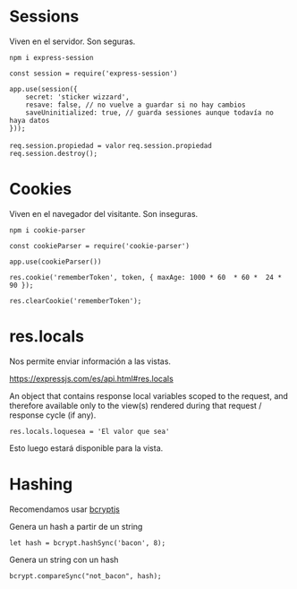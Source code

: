 # Sessions

Viven en el servidor. Son seguras.

`npm i express-session`

`const session = require('express-session')`

```
app.use(session({
    secret: 'sticker wizzard',
    resave: false, // no vuelve a guardar si no hay cambios
    saveUninitialized: true, // guarda sessiones aunque todavía no haya datos
}));
```

`req.session.propiedad = valor`
`req.session.propiedad`
`req.session.destroy();`

# Cookies

Viven en el navegador del visitante. Son inseguras.

`npm i cookie-parser`

`const cookieParser = require('cookie-parser')`

`app.use(cookieParser())`

`res.cookie('rememberToken', token, { maxAge: 1000 * 60  * 60 *  24 * 90 });`

`res.clearCookie('rememberToken');`

# res.locals

Nos permite enviar información a las vistas.

https://expressjs.com/es/api.html#res.locals

An object that contains response local variables scoped to the request, and therefore available only to the view(s) rendered during that request / response cycle (if any).

`res.locals.loquesea = 'El valor que sea'`

Esto luego estará disponible para la vista.

# Hashing

Recomendamos usar [bcryptjs](https://www.npmjs.com/package/bcryptjs)

Genera un hash a partir de un string

`let hash = bcrypt.hashSync('bacon', 8);`

Genera un string con un hash

`bcrypt.compareSync("not_bacon", hash);`